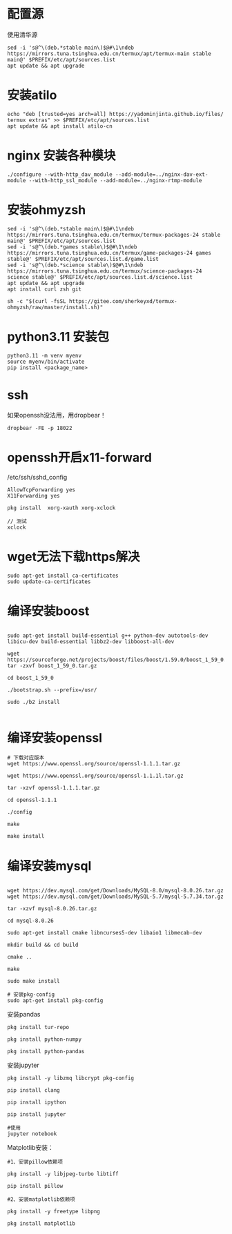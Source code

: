 # 配置源

使用清华源

```shell
sed -i 's@^\(deb.*stable main\)$@#\1\ndeb https://mirrors.tuna.tsinghua.edu.cn/termux/apt/termux-main stable main@' $PREFIX/etc/apt/sources.list
apt update && apt upgrade
```

# 安装atilo

```shell
echo "deb [trusted=yes arch=all] https://yadominjinta.github.io/files/ termux extras" >> $PREFIX/etc/apt/sources.list
apt update && apt install atilo-cn
```

# nginx 安装各种模块

```
./configure --with-http_dav_module --add-module=../nginx-dav-ext-module --with-http_ssl_module --add-module=../nginx-rtmp-module
```

# 安装ohmyzsh

```shell
sed -i 's@^\(deb.*stable main\)$@#\1\ndeb https://mirrors.tuna.tsinghua.edu.cn/termux/termux-packages-24 stable main@' $PREFIX/etc/apt/sources.list
sed -i 's@^\(deb.*games stable\)$@#\1\ndeb https://mirrors.tuna.tsinghua.edu.cn/termux/game-packages-24 games stable@' $PREFIX/etc/apt/sources.list.d/game.list
sed -i 's@^\(deb.*science stable\)$@#\1\ndeb https://mirrors.tuna.tsinghua.edu.cn/termux/science-packages-24 science stable@' $PREFIX/etc/apt/sources.list.d/science.list
apt update && apt upgrade
apt install curl zsh git

sh -c "$(curl -fsSL https://gitee.com/sherkeyxd/termux-ohmyzsh/raw/master/install.sh)"
```



# python3.11 安装包
```shell
python3.11 -m venv myenv
source myenv/bin/activate
pip install <package_name>
```

# ssh

如果openssh没法用，用dropbear！

```shell
dropbear -FE -p 18022 
```


# openssh开启x11-forward

/etc/ssh/sshd_config
```sshd_config
AllowTcpForwarding yes
X11Forwarding yes
```

```shell
pkg install  xorg-xauth xorg-xclock

// 测试
xclock
```


# wget无法下载https解决

```shell
sudo apt-get install ca-certificates
sudo update-ca-certificates
```

# 编译安装boost
            
```shell

sudo apt-get install build-essential g++ python-dev autotools-dev libicu-dev build-essential libbz2-dev libboost-all-dev

wget https://sourceforge.net/projects/boost/files/boost/1.59.0/boost_1_59_0.tar.gz
tar -zxvf boost_1_59_0.tar.gz

cd boost_1_59_0

./bootstrap.sh --prefix=/usr/

sudo ./b2 install


```

# 编译安装openssl

```shell
# 下载对应版本
wget https://www.openssl.org/source/openssl-1.1.1.tar.gz
 
wget https://www.openssl.org/source/openssl-1.1.1l.tar.gz

tar -xzvf openssl-1.1.1.tar.gz

cd openssl-1.1.1

./config

make

make install

```

# 编译安装mysql

```shell

wget https://dev.mysql.com/get/Downloads/MySQL-8.0/mysql-8.0.26.tar.gz
wget https://dev.mysql.com/get/Downloads/MySQL-5.7/mysql-5.7.34.tar.gz

tar -xzvf mysql-8.0.26.tar.gz

cd mysql-8.0.26

sudo apt-get install cmake libncurses5-dev libaio1 libmecab-dev

mkdir build && cd build

cmake ..

make

sudo make install

# 安装pkg-config
sudo apt-get install pkg-config

```


安装pandas

```shell
pkg install tur-repo

pkg install python-numpy

pkg install python-pandas
```

安装jupyter  

```shell
pkg install -y libzmq libcrypt pkg-config

pip install clang 

pip install ipython

pip install jupyter

#使用
jupyter notebook
```

Matplotlib安装：

```shell
#1、安装pillow依赖项

pkg install -y libjpeg-turbo libtiff

pip install pillow

#2、安装matplotlib依赖项

pkg install -y freetype libpng

pkg install matplotlib
```

